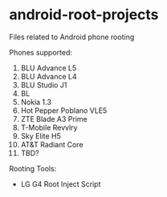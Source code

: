 # android-root-projects
Files related to Android phone rooting

Phones supported:
1. BLU Advance L5
2. BLU Advance L4
3. BLU Studio J1
4. BL
5. Nokia 1.3
6. Hot Pepper Poblano VLE5
7. ZTE Blade A3 Prime
8. T-Mobile Revvlry
9. Sky Elite H5
10. AT&T Radiant Core
11. TBD?

Rooting Tools:
- LG G4 Root Inject Script
